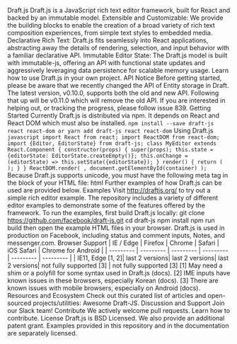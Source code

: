 Draft.js Draft.js is a JavaScript rich text editor framework, built for React and backed by an immutable model. Extensible and Customizable: We provide the building blocks to enable the creation of a broad variety of rich text composition experiences, from simple text styles to embedded media. Declarative Rich Text: Draft.js fits seamlessly into React applications, abstracting away the details of rendering, selection, and input behavior with a familiar declarative API. Immutable Editor State: The Draft.js model is built with immutable-js, offering an API with functional state updates and aggressively leveraging data persistence for scalable memory usage. Learn how to use Draft.js in your own project. API Notice Before getting started, please be aware that we recently changed the API of Entity storage in Draft. The latest version, v0.10.0, supports both the old and new API. Following that up will be v0.11.0 which will remove the old API. If you are interested in helping out, or tracking the progress, please follow issue 839. Getting Started Currently Draft.js is distributed via npm. It depends on React and React DOM which must also be installed. ``` npm install --save draft-js react react-dom or yarn add draft-js react react-dom ``` Using Draft.js ```javascript import React from react; import ReactDOM from react-dom; import {Editor, EditorState} from draft-js; class MyEditor extends React.Component { constructor(props) { super(props); this.state = {editorState: EditorState.createEmpty()}; this.onChange = (editorState) => this.setState({editorState}); } render() { return ( ); } } ReactDOM.render( , document.getElementById(container) ); ``` Because Draft.js supports unicode, you must have the following meta tag in the <head> </head> block of your HTML file: html <meta charset="utf-8" /> Further examples of how Draft.js can be used are provided below. Examples Visit http://draftjs.org/ to try out a simple rich editor example. The repository includes a variety of different editor examples to demonstrate some of the features offered by the framework. To run the examples, first build Draft.js locally: git clone https://github.com/facebook/draft-js.git cd draft-js npm install npm run build then open the example HTML files in your browser. Draft.js is used in production on Facebook, including status and comment inputs, Notes, and messenger.com. Browser Support | IE / Edge | Firefox | Chrome | Safari | iOS Safari | Chrome for Android | | --------- | --------- | --------- | --------- | --------- | --------- | | IE11, Edge [1, 2]| last 2 versions| last 2 versions| last 2 versions| not fully supported [3] | not fully supported [3] [1] May need a shim or a polyfill for some syntax used in Draft.js (docs). [2] IME inputs have known issues in these browsers, especially Korean (docs). [3] There are known issues with mobile browsers, especially on Android (docs). Resources and Ecosystem Check out this curated list of articles and open-sourced projects/utilities: Awesome Draft-JS. Discussion and Support Join our Slack team! Contribute We actively welcome pull requests. Learn how to contribute. License Draft.js is BSD Licensed. We also provide an additional patent grant. Examples provided in this repository and in the documentation are separately licensed.